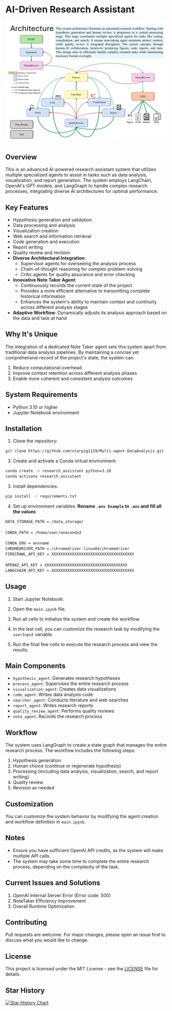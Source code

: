 # AI-Driven Research Assistant

![System Architecture](Architecture.png)

## Overview

This is an advanced AI-powered research assistant system that utilizes multiple specialized agents to assist in tasks such as data analysis, visualization, and report generation. The system employs LangChain, OpenAI's GPT models, and LangGraph to handle complex research processes, integrating diverse AI architectures for optimal performance.

## Key Features

- Hypothesis generation and validation
- Data processing and analysis
- Visualization creation
- Web search and information retrieval
- Code generation and execution
- Report writing
- Quality review and revision
- **Diverse Architectural Integration**: 
  - Supervisor agents for overseeing the analysis process
  - Chain-of-thought reasoning for complex problem-solving
  - Critic agents for quality assurance and error checking
- **Innovative Note Taker Agent**: 
  - Continuously records the current state of the project
  - Provides a more efficient alternative to transmitting complete historical information
  - Enhances the system's ability to maintain context and continuity across different analysis stages
- **Adaptive Workflow**: Dynamically adjusts its analysis approach based on the data and task at hand

## Why It's Unique

The integration of a dedicated Note Taker agent sets this system apart from traditional data analysis pipelines. By maintaining a concise yet comprehensive record of the project's state, the system can:

1. Reduce computational overhead
2. Improve context retention across different analysis phases
3. Enable more coherent and consistent analysis outcomes

## System Requirements

- Python 3.10 or higher
- Jupyter Notebook environment

## Installation

1. Clone the repository:
```bash
git clone https://github.com/starpig1129/Multi-agent-DataAnalysis.git
```
3. Create and activate a Conda virtual environment:
```bash
conda create -n research_assistant python=3.10
conda activate research_assistant
```
3. Install dependencies:
```bash
pip install -r requirements.txt
```
4. Set up environment variables:
**Rename `.env Example` to `.env` and fill all the values**
```sh
DATA_STORAGE_PATH =./data_storage/

CONDA_PATH = /home/user/anaconda3

CONDA_ENV = envname
CHROMEDRIVER_PATH =./chromedriver-linux64/chromedriver
FIRECRAWL_API_KEY = XXXXXXXXXXXXXXXXXXXXXXXXXXXXXXXXXXXX

OPENAI_API_KEY = XXXXXXXXXXXXXXXXXXXXXXXXXXXXXXXXXXXX
LANGCHAIN_API_KEY = XXXXXXXXXXXXXXXXXXXXXXXXXXXXXXXXXXXX
```
## Usage

1. Start Jupyter Notebook:

2. Open the `main.ipynb` file.

3. Run all cells to initialize the system and create the workflow.

4. In the last cell, you can customize the research task by modifying the `userInput` variable.

5. Run the final few cells to execute the research process and view the results.

## Main Components

- `hypothesis_agent`: Generates research hypotheses
- `process_agent`: Supervises the entire research process
- `visualization_agent`: Creates data visualizations
- `code_agent`: Writes data analysis code
- `searcher_agent`: Conducts literature and web searches
- `report_agent`: Writes research reports
- `quality_review_agent`: Performs quality reviews
- `note_agent`: Records the research process

## Workflow

The system uses LangGraph to create a state graph that manages the entire research process. The workflow includes the following steps:

1. Hypothesis generation
2. Human choice (continue or regenerate hypothesis)
3. Processing (including data analysis, visualization, search, and report writing)
4. Quality review
5. Revision as needed

## Customization

You can customize the system behavior by modifying the agent creation and workflow definition in `main.ipynb`.

## Notes

- Ensure you have sufficient OpenAI API credits, as the system will make multiple API calls.
- The system may take some time to complete the entire research process, depending on the complexity of the task.
## Current Issues and Solutions
1. OpenAI Internal Server Error (Error code: 500)
2. NoteTaker Efficiency Improvement
3. Overall Runtime Optimization
## Contributing

Pull requests are welcome. For major changes, please open an issue first to discuss what you would like to change.

## License

This project is licensed under the MIT License - see the [LICENSE](LICENSE) file for details.

## Star History

[![Star History Chart](https://api.star-history.com/svg?repos=starpig1129/Multi-agent-DataAnalysis&type=Date)](https://star-history.com/#starpig1129/Multi-agent-DataAnalysis&Date)